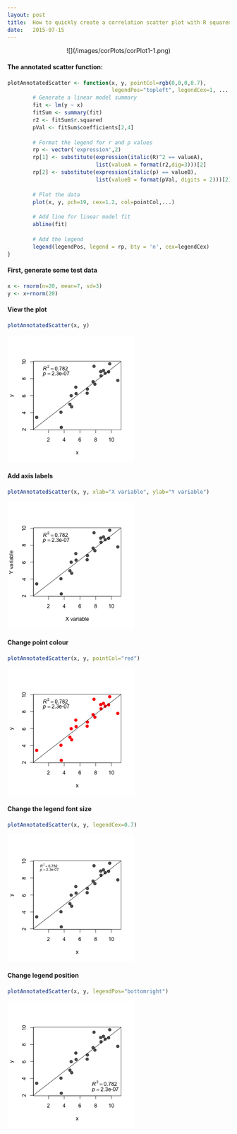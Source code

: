 ```yaml
---
layout: post
title:  How to quickly create a correlation scatter plot with R squared and P values
date:   2015-07-15
---
```


<center>![](/images/corPlots/corPlot1-1.png)</center>

#### The annotated scatter function:

```r
plotAnnotatedScatter <- function(x, y, pointCol=rgb(0,0,0,0.7), 
                                 legendPos="topleft", legendCex=1, ... ){
        # Generate a linear model summary
        fit <- lm(y ~ x)
        fitSum <- summary(fit)
        r2 <- fitSum$r.squared
        pVal <- fitSum$coefficients[2,4]
        
        # Format the legend for r and p values
        rp <- vector('expression',2)
        rp[1] <- substitute(expression(italic(R)^2 == valueA), 
                            list(valueA = format(r2,dig=3)))[2]
        rp[2] <- substitute(expression(italic(p) == valueB), 
                            list(valueB = format(pVal, digits = 2)))[2]
        
        # Plot the data
        plot(x, y, pch=19, cex=1.2, col=pointCol,...)
        
        # Add line for linear model fit
        abline(fit)
        
        # Add the legend
        legend(legendPos, legend = rp, bty = 'n', cex=legendCex)
}
```

#### First, generate some test data

```r
x <- rnorm(n=20, mean=7, sd=3)
y <- x+rnorm(20)
```

#### View the plot

```r
plotAnnotatedScatter(x, y)
```

![](/images/corPlots/corPlot1-1.png) 

#### Add axis labels

```r
plotAnnotatedScatter(x, y, xlab="X variable", ylab="Y variable")
```

![](/images/corPlots/corPlot2-1.png) 

#### Change point colour

```r
plotAnnotatedScatter(x, y, pointCol="red")
```

![](/images/corPlots/corPlot3-1.png) 

#### Change the legend font size

```r
plotAnnotatedScatter(x, y, legendCex=0.7)
```

![](/images/corPlots/corPlot4-1.png) 

#### Change legend position

```r
plotAnnotatedScatter(x, y, legendPos="bottomright")
```

![](/images/corPlots/corPlot5-1.png) 


